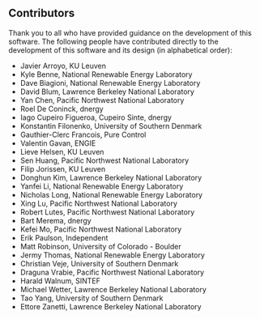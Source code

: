 ## Contributors

Thank you to all who have provided guidance on the development of this software.  The following people have contributed directly to the development of this software and its design (in alphabetical order):

- Javier Arroyo, KU Leuven
- Kyle Benne, National Renewable Energy Laboratory
- Dave Biagioni, National Renewable Energy Laboratory
- David Blum, Lawrence Berkeley National Laboratory
- Yan Chen, Pacific Northwest National Laboratory
- Roel De Coninck, dnergy
- Iago Cupeiro Figueroa, Cupeiro Sinte, dnergy
- Konstantin Filonenko, University of Southern Denmark
- Gauthier-Clerc Francois, Pure Control
- Valentin Gavan, ENGIE
- Lieve Helsen, KU Leuven
- Sen Huang, Pacific Northwest National Laboratory
- Filip Jorissen, KU Leuven
- Donghun Kim, Lawrence Berkeley National Laboratory
- Yanfei Li, National Renewable Energy Laboratory
- Nicholas Long, National Renewable Energy Laboratory
- Xing Lu, Pacific Northwest National Laboratory
- Robert Lutes, Pacific Northwest National Laboratory
- Bart Merema, dnergy
- Kefei Mo, Pacific Northwest National Laboratory
- Erik Paulson, Independent
- Matt Robinson, University of Colorado - Boulder
- Jermy Thomas, National Renewable Energy Laboratory
- Christian Veje, University of Southern Denmark
- Draguna Vrabie, Pacific Northwest National Laboratory
- Harald Walnum, SINTEF
- Michael Wetter, Lawrence Berkeley National Laboratory
- Tao Yang, University of Southern Denmark
- Ettore Zanetti, Lawrence Berkeley National Laboratory
